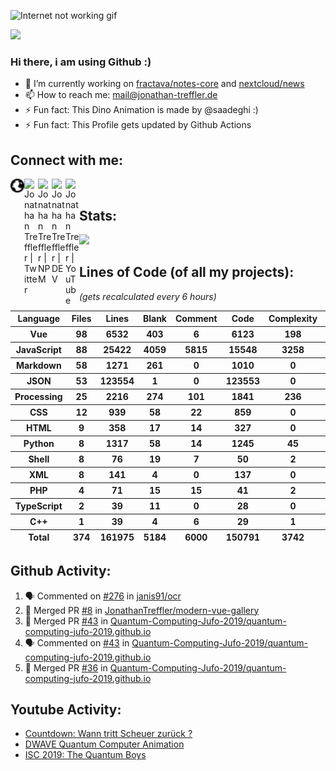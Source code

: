 ![Internet not working gif](https://github.com/saadeghi/saadeghi/raw/master/dino.gif)

![](https://gpvc.arturio.dev/JonathanTreffler)

### Hi there, i am using Github :)

- 🔭 I’m currently working on [fractava/notes-core](https://github.com/fractava/notes-core) and [nextcloud/news](https://github.com/nextcloud/news)
- 📫 How to reach me: mail@jonathan-treffler.de
- ⚡ Fun fact: This Dino Animation is made by @saadeghi :)
- ⚡ Fun fact: This Profile gets updated by Github Actions

## Connect with me:

[<img align="left" alt="jonathan-treffler.de" width="22px" src="https://raw.githubusercontent.com/iconic/open-iconic/master/svg/globe.svg" />](https://jonathan-treffler.de)
[<img align="left" alt="Jonathan Treffler | Twitter" width="22px" src="https://cdn.jsdelivr.net/npm/simple-icons@v3/icons/twitter.svg" />](https://twitter.com/treffler_j)
[<img align="left" alt="Jonathan Treffler | NPM" width="22px" src="https://cdn.jsdelivr.net/npm/simple-icons@v3/icons/npm.svg" />](https://www.npmjs.com/~jonathan_treffler)
[<img align="left" alt="Jonathan Treffler | DEV" width="22px" src="https://cdn.jsdelivr.net/npm/simple-icons@v3/icons/dev-dot-to.svg" />](https://dev.to/jonathantreffler)
[<img align="left" alt="Jonathan Treffler | YouTube" width="22px" src="https://cdn.jsdelivr.net/npm/simple-icons@v3/icons/youtube.svg" />](https://www.youtube.com/channel/UCeNkM_i1i9_Ver9njtxLAqw)

<br>

## Stats:
![](https://github-readme-stats.vercel.app/api?username=JonathanTreffler&show_icons=true&include_all_commits=true&hide_title=true)

## Lines of Code (of all my projects):
*(gets recalculated every 6 hours)*
<!-- /start_scc/ -->
<table id="scc-table">
	<thead><tr>
		<th>Language</th>
		<th>Files</th>
		<th>Lines</th>
		<th>Blank</th>
		<th>Comment</th>
		<th>Code</th>
		<th>Complexity</th>
		<th>Bytes</th>
	</tr></thead>
	<tbody><tr>
		<th>Vue</th>
		<th>98</th>
		<th>6532</th>
		<th>403</th>
		<th>6</th>
		<th>6123</th>
		<th>198</th>
		<th>164498</th>
	</tr><tr>
		<th>JavaScript</th>
		<th>88</th>
		<th>25422</th>
		<th>4059</th>
		<th>5815</th>
		<th>15548</th>
		<th>3258</th>
		<th>1221111</th>
	</tr><tr>
		<th>Markdown</th>
		<th>58</th>
		<th>1271</th>
		<th>261</th>
		<th>0</th>
		<th>1010</th>
		<th>0</th>
		<th>54992</th>
	</tr><tr>
		<th>JSON</th>
		<th>53</th>
		<th>123554</th>
		<th>1</th>
		<th>0</th>
		<th>123553</th>
		<th>0</th>
		<th>4941866</th>
	</tr><tr>
		<th>Processing</th>
		<th>25</th>
		<th>2216</th>
		<th>274</th>
		<th>101</th>
		<th>1841</th>
		<th>236</th>
		<th>53983</th>
	</tr><tr>
		<th>CSS</th>
		<th>12</th>
		<th>939</th>
		<th>58</th>
		<th>22</th>
		<th>859</th>
		<th>0</th>
		<th>35924</th>
	</tr><tr>
		<th>HTML</th>
		<th>9</th>
		<th>358</th>
		<th>17</th>
		<th>14</th>
		<th>327</th>
		<th>0</th>
		<th>21422</th>
	</tr><tr>
		<th>Python</th>
		<th>8</th>
		<th>1317</th>
		<th>58</th>
		<th>14</th>
		<th>1245</th>
		<th>45</th>
		<th>64228</th>
	</tr><tr>
		<th>Shell</th>
		<th>8</th>
		<th>76</th>
		<th>19</th>
		<th>7</th>
		<th>50</th>
		<th>2</th>
		<th>1297</th>
	</tr><tr>
		<th>XML</th>
		<th>8</th>
		<th>141</th>
		<th>4</th>
		<th>0</th>
		<th>137</th>
		<th>0</th>
		<th>4968</th>
	</tr><tr>
		<th>PHP</th>
		<th>4</th>
		<th>71</th>
		<th>15</th>
		<th>15</th>
		<th>41</th>
		<th>2</th>
		<th>1934</th>
	</tr><tr>
		<th>TypeScript</th>
		<th>2</th>
		<th>39</th>
		<th>11</th>
		<th>0</th>
		<th>28</th>
		<th>0</th>
		<th>945</th>
	</tr><tr>
		<th>C++</th>
		<th>1</th>
		<th>39</th>
		<th>4</th>
		<th>6</th>
		<th>29</th>
		<th>1</th>
		<th>722</th>
	</tr></tbody>
	<tfoot><tr>
		<th>Total</th>
		<th>374</th>
		<th>161975</th>
		<th>5184</th>
		<th>6000</th>
		<th>150791</th>
		<th>3742</th>
    	<th>6567890</th>
	</tr></tfoot>
	</table>
<!-- /end_scc/ -->

## Github Activity:
<!--START_SECTION:activity-->
1. 🗣 Commented on [#276](https://github.com//janis91/ocr/issues/276) in [janis91/ocr](https://github.com//janis91/ocr)
2. 🎉 Merged PR [#8](https://github.com//JonathanTreffler/modern-vue-gallery/pull/8) in [JonathanTreffler/modern-vue-gallery](https://github.com//JonathanTreffler/modern-vue-gallery)
3. 🎉 Merged PR [#43](https://github.com//Quantum-Computing-Jufo-2019/quantum-computing-jufo-2019.github.io/pull/43) in [Quantum-Computing-Jufo-2019/quantum-computing-jufo-2019.github.io](https://github.com//Quantum-Computing-Jufo-2019/quantum-computing-jufo-2019.github.io)
4. 🗣 Commented on [#43](https://github.com//Quantum-Computing-Jufo-2019/quantum-computing-jufo-2019.github.io/issues/43) in [Quantum-Computing-Jufo-2019/quantum-computing-jufo-2019.github.io](https://github.com//Quantum-Computing-Jufo-2019/quantum-computing-jufo-2019.github.io)
5. 🎉 Merged PR [#36](https://github.com//Quantum-Computing-Jufo-2019/quantum-computing-jufo-2019.github.io/pull/36) in [Quantum-Computing-Jufo-2019/quantum-computing-jufo-2019.github.io](https://github.com//Quantum-Computing-Jufo-2019/quantum-computing-jufo-2019.github.io)
<!--END_SECTION:activity-->

## Youtube Activity:
<!-- YOUTUBE:START -->
- [Countdown: Wann tritt Scheuer zurück ?](https://www.youtube.com/watch?v=OvEQBAlHRs4)
- [DWAVE Quantum Computer Animation](https://www.youtube.com/watch?v=AcO8yO35ci8)
- [ISC 2019: The Quantum Boys](https://www.youtube.com/watch?v=aM_pAA9FdYY)
<!-- YOUTUBE:END -->
